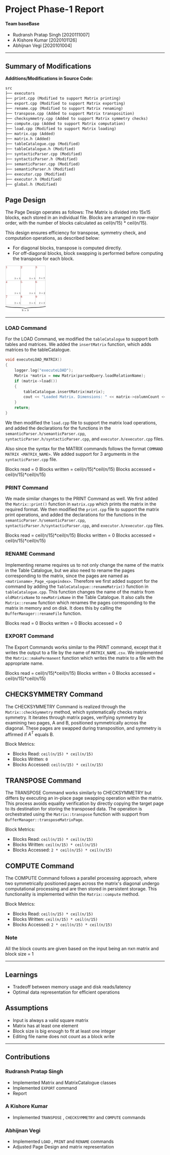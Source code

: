 # Project Phase-1 Report

#### Team baseBase

- Rudransh Pratap Singh [2020111007]
- A Kishore Kumar [2020101126]
- Abhijnan Vegi [2020101004]

---

## Summary of Modifications

**Additions/Modifications in Source Code:**

```
src
├── executors
├── print.cpp (Modified to support Matrix printing)
├── export.cpp (Modified to support Matrix exporting)
├── rename.cpp (Modified to support Matrix renaming)
├── transpose.cpp (Added to support Matrix transposition)
├── checksymmetry.cpp (Added to support Matrix symmetry checks)
├── compute.cpp (Added to support Matrix computation)
├── load.cpp (Modified to support Matrix loading)
├── matrix.cpp (Added)
├── matrix.h (Added)
├── tableCatalogue.cpp (Modified)
├── tableCatalogue.h (Modified)
├── syntacticParser.cpp (Modified)
├── syntacticParser.h (Modified)
├── semanticParser.cpp (Modified)
├── semanticParser.h (Modified)
├── executor.cpp (Modified)
├── executor.h (Modified)
├── global.h (Modified)
```


## Page Design

The Page Design operates as follows: The Matrix is divided into 15x15 blocks, each stored in an individual file. Blocks are arranged in row-major order, with the number of blocks calculated as ceil(n/15) * ceil(n/15).

This design ensures efficiency for transpose, symmetry check, and computation operations, as described below:

- For diagonal blocks, transpose is computed directly.
- For off-diagonal blocks, block swapping is performed before computing the transpose for each block.

<img src="./design.png" height="146" width="128">

---

### LOAD Command

For the LOAD Command, we modified the `tableCatalogue` to support both tables and matrices. We added the `insertMatrix` function, which adds matrices to the tableCatalogue.

```cpp
void executeLOAD_MATRIX()
{
    logger.log("executeLOAD");
    Matrix *matrix = new Matrix(parsedQuery.loadRelationName);
    if (matrix->load())
    {
        tableCatalogue.insertMatrix(matrix);
        cout << "Loaded Matrix. Dimensions: " << matrix->columnCount << endl;
    }
    return;
}
```

We then modified the `load.cpp` file to support the matrix load operations, and added the declarations for the functions
in the `semanticParser.h/semanticParser.cpp`, `syntacticParser.h/syntacticParser.cpp`, and `executor.h/executor.cpp`
files.

Also since the syntax for the MATRIX commands follows the format `COMMAND MATRIX <MATRIX_NAME>`. We added support for 3
arguments in the `syntacticParser.cpp` file.

Blocks read = 0
Blocks written = ceil(n/15)*ceil(n/15)
Blocks accessed = ceil(n/15)*ceil(n/15)

### PRINT Command

We made similar changes to the PRINT Command as well. We first added the `Matrix::print()` function in `matrix.cpp`
which prints the matrix in the required format.
We then modified the `print.cpp` file to support the matrix print operations, and added the declarations for the
functions
in the `semanticParser.h/semanticParser.cpp`, `syntacticParser.h/syntacticParser.cpp`, and `executor.h/executor.cpp`
files.

Blocks read = ceil(n/15)*ceil(n/15)
Blocks written = 0
Blocks accessed = ceil(n/15)*ceil(n/15)

### RENAME Command

Implementing rename requires us to not only change the name of the matrix in the Table Catalogue, but we also need to
rename the pages corresponding to the matrix, since the pages are named as `<matrixname>_Page_<pageindex>`. Therefore we
first added support for the command by adding the `TableCatalogue::renameMatrix()` function in `tableCatalogue.cpp`.
This function changes the name of the matrix from `oldMatrixName` to `newMatrixName` in the Table Catalogue. It also
calls the `Matrix::rename` function which renames the pages corresponding to the matrix in memory and on disk. It does this by calling the
`BufferManager::renameFile` function.

Blocks read = 0
Blocks written = 0
Blocks accessed = 0

### EXPORT Command

The Export Commands works similar to the PRINT command, except that it writes the output to a file by the name
of `MATRIX_NAME.csv`. We implemented the `Matrix::makePermanent` function which writes the matrix to a file with the
appropriate name.

Blocks read = ceil(n/15)*ceil(n/15)
Blocks written = 0
Blocks accessed = ceil(n/15)*ceil(n/15)

## CHECKSYMMETRY Command

The CHECKSYMMETRY Command is realized through the `Matrix::checkSymmetry` method, which systematically checks matrix symmetry. It iterates through matrix pages, verifying symmetry by examining two pages, A and B, positioned symmetrically across the diagonal. These pages are swapped during transposition, and symmetry is affirmed if $A^T$ equals B.

Block Metrics:
- Blocks Read: `ceil(n/15) * ceil(n/15)`
- Blocks Written: `0`
- Blocks Accessed: `ceil(n/15) * ceil(n/15)`

## TRANSPOSE Command

The TRANSPOSE Command works similarly to CHECKSYMMETRY but differs by executing an in-place page swapping operation within the matrix. This process avoids equality verification by directly copying the target page to its destination for storing the transposed data. The operation is orchestrated using the `Matrix::transpose` function with support from `BufferManager::transposeMatrixPage`.

Block Metrics:
- Blocks Read: `ceil(n/15) * ceil(n/15)`
- Blocks Written: `ceil(n/15) * ceil(n/15)`
- Blocks Accessed: `2 * ceil(n/15) * ceil(n/15)`

## COMPUTE Command

The COMPUTE Command follows a parallel processing approach, where two symmetrically positioned pages across the matrix's diagonal undergo computational processing and are then stored in persistent storage. This functionality is implemented within the `Matrix::compute` method.

Block Metrics:
- Blocks Read: `ceil(n/15) * ceil(n/15)`
- Blocks Written: `ceil(n/15) * ceil(n/15)`
- Blocks Accessed: `2 * ceil(n/15) * ceil(n/15)`


### Note
All the block counts are given based on the input being an nxn matrix and block size = 1

---

## Learnings

- Tradeoff between memory usage and disk reads/latency
- Optimal data representation for efficient operations


## Assumptions
- Input is always a valid square matrix
- Matrix has at least one element
- Block size is big enough to fit at least one integer
- Editing file name does not count as a block write

---

## Contributions

### Rudransh Pratap Singh

- Implemented Matrix and MatrixCatalogue classes
- Implemented `EXPORT` command
- Report

### A Kishore Kumar

- Implemented `TRANSPOSE` , `CHECKSYMMETRY` and `COMPUTE` commands

### Abhijnan Vegi

- Implemented `LOAD` , `PRINT` and `RENAME` commands
- Adjusted Page Design and matrix representation

